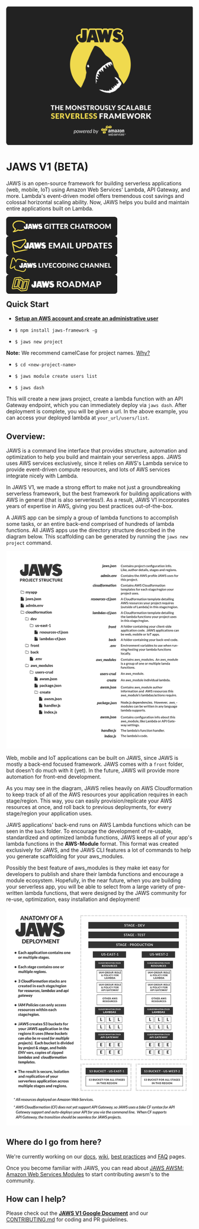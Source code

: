 ![JAWS stack javascript aws node.js express auroradb dynamodb lambda](img/jaws_framework_logo_animated_xl.gif)

JAWS V1 (BETA)
=================================

JAWS is an open-source framework for building serverless applications (web, mobile, IoT) using Amazon Web Services' Lambda, API Gateway, and more.  Lambda's event-driven model offers tremendous cost savings and colossal horizontal scaling ability.  Now, JAWS helps you build and maintain entire applications built on Lambda.

<a class="frame" href="https://gitter.im/jaws-framework/JAWS?utm_source=badge&utm_medium=badge&utm_campaign=pr-badge" target="_blank"><img src="img/jaws_gitter_chatroom.png" align="left" width="300"></a>

<br/><br/>

<a href="http://github.us11.list-manage1.com/subscribe?u=b4fad36768cab222f88338995&id=5f8407dded" target="_blank"><img src="img/jaws_email_list.png" align="left" width="300"></a>

<br/><br/>

<a href="https://www.livecoding.tv/jaws/" target="_blank"><img src="img/jaws_livecoding_channel.png" align="left" width="300"></a>

<br/><br/>

<a href="https://docs.google.com/document/d/1SeTgtsQc620vcwgGMZ4F2yuWVf-A3JmpTn1VT8pKYsA/edit?usp=sharing" target="_blank"><img src="img/jaws_roadmap.png" align="left" width="300"></a>

<br/><br/><br/>

## Quick Start

*  **[Setup an AWS account and create an administrative user](https://github.com/jaws-framework/JAWS/wiki/v1:-AWS-Account-setup)**

*  ```$ npm install jaws-framework -g```

*  ```$ jaws new project```

 **Note:** We recommend camelCase for project names. [Why?](https://github.com/jaws-framework/JAWS/wiki/Best-practices#project-names)

*  ```$ cd <new-project-name>```

*  ```$ jaws module create users list```

* ```$ jaws dash```

This will create a new jaws project, create a lambda function with an API Gateway endpoint, which you can immediately deploy via
`jaws dash`.  After deployment is complete, you will be given a url.  In the above example, you can access your
deployed lambda at `your_url/users/list`.

## Overview:

JAWS is a command line interface that provides structure, automation and optimization to help you build and maintain your serverless apps.  JAWS uses AWS services exclusively, since it relies on AWS's Lambda service to provide event-driven compute resources, and lots of AWS services integrate nicely with Lambda.

In JAWS V1, we made a strong effort to make not just a groundbreaking serverless framework, but the best framework for building applications with AWS in general (that is also serverless!).  As a result, JAWS V1 incorporates years of expertise in AWS, giving you best practices out-of-the-box.

A JAWS app can be simply a group of lambda functions to accomplish some tasks, or an entire back-end comprised of hundreds of lambda functions.  All JAWS apps use the directory structure described in the diagram below.  This scaffolding can be generated by running the `jaws new project` command.

![jaws framework structural diagram](img/jaws_files_diagram.png)

Web, mobile and IoT applications can be built on JAWS, since JAWS is mostly a back-end focused framework.  JAWS comes with a `front` folder, but doesn't do much with it (yet).  In the future, JAWS will provide more automation for front-end development.

As you may see in the diagram, JAWS relies heavily on AWS Cloudformation to keep track of all of the AWS resources your application requires in each stage/region.  This way, you can easily provision/replicate your AWS resources at once, and roll back to previous deployments, for every stage/region your application uses.

JAWS applications' back-end runs on AWS Lambda functions which can be seen in the `back` folder.  To encourage the development of re-usable, standardized and optimized lambda functions, JAWS keeps all of your app's lambda functions in the **AWS-Module** format.  This format was created exclusively for JAWS, and the JAWS CLI features a lot of commands to help you generate scaffolding for your aws_modules.

Possibly the best feature of aws_modules is they make iet easy for developers to publish and share their lambda functions and encourage a module ecosystem.  Hopefully, in the near future, when you are building your serverless app, you will be able to select from a large variety of pre-written lambda functions, that were designed by the JAWS community for re-use, optimization, easy installation and deployment!

![jaws framework deployment diagram](img/jaws_deployment_diagram.png)

## Where do I go from here?

We're currently working on our [docs](./docs/), [wiki](https://github.com/jaws-framework/JAWS/wiki), [best practices](https://github.com/jaws-framework/JAWS/wiki/Best-practices) and [FAQ](https://github.com/jaws-framework/JAWS/wiki/FAQ) pages.

Once you become familiar with JAWS, you can read about [JAWS AWSM: Amazon Web Services Modules](https://github.com/awsm-org/awsm) to start contributing awsm's to the community.

## How can I help?

Please check out the **[JAWS V1 Google Document](https://docs.google.com/document/d/1SeTgtsQc620vcwgGMZ4F2yuWVf-A3JmpTn1VT8pKYsA/edit#)** and our [CONTRIBUTING.md](./CONTRIBUTING.md) for coding and PR guidelines.
